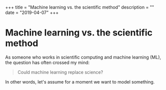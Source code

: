 +++
title = "Machine learning vs. the scientific method"
description = ""
date = "2019-04-07"
+++

# Machine learning vs. the scientific method

As someone who works in scientific computing and machine learning (ML), the question has often crossed my mind:

> Could machine learning replace science?

In other words, let's assume for a moment we want to model something.

